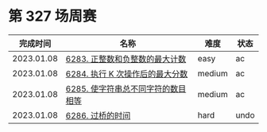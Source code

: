 # 第 327 场周赛

**完成时间**|**名称**|**难度**|**状态**
------------|--------|--------|--------
2023.01.08|[6283. 正整数和负整数的最大计数](./6283.%20正整数和负整数的最大计数)|easy|ac
2023.01.08|[6284. 执行 K 次操作后的最大分数](./6284.%20执行%20K%20次操作后的最大分数)|medium|ac
2023.01.08|[6285. 使字符串总不同字符的数目相等](./6285.%20使字符串总不同字符的数目相等)|medium|ac
2023.01.08|[6286. 过桥的时间](./6286.%20过桥的时间)|hard|undo
